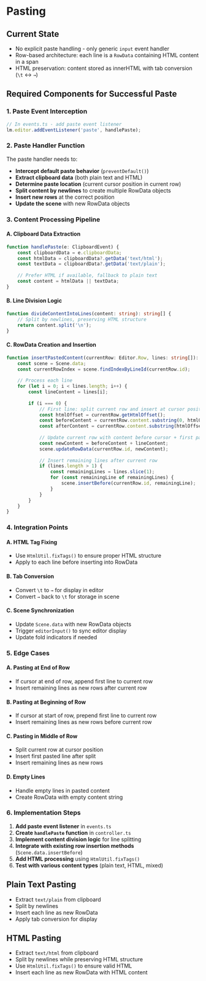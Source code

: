 # Pasting

## Current State
- No explicit paste handling - only generic `input` event handler
- Row-based architecture: each line is a `RowData` containing HTML content in a span
- HTML preservation: content stored as innerHTML with tab conversion (`\t` ↔ `→`)

## Required Components for Successful Paste

### 1. Paste Event Interception
```typescript
// In events.ts - add paste event listener
lm.editor.addEventListener('paste', handlePaste);
```

### 2. Paste Handler Function
The paste handler needs to:
- **Intercept default paste behavior** (`preventDefault()`)
- **Extract clipboard data** (both plain text and HTML)
- **Determine paste location** (current cursor position in current row)
- **Split content by newlines** to create multiple RowData objects
- **Insert new rows** at the correct position
- **Update the scene** with new RowData objects

### 3. Content Processing Pipeline

#### A. Clipboard Data Extraction
```typescript
function handlePaste(e: ClipboardEvent) {
    const clipboardData = e.clipboardData;
    const htmlData = clipboardData?.getData('text/html');
    const textData = clipboardData?.getData('text/plain');
    
    // Prefer HTML if available, fallback to plain text
    const content = htmlData || textData;
}
```

#### B. Line Division Logic
```typescript
function divideContentIntoLines(content: string): string[] {
    // Split by newlines, preserving HTML structure
    return content.split('\n');
}
```

#### C. RowData Creation and Insertion
```typescript
function insertPastedContent(currentRow: Editor.Row, lines: string[]): void {
    const scene = Scene.data;
    const currentRowIndex = scene.findIndexByLineId(currentRow.id);
    
    // Process each line
    for (let i = 0; i < lines.length; i++) {
        const lineContent = lines[i];
        
        if (i === 0) {
            // First line: split current row and insert at cursor position
            const htmlOffset = currentRow.getHtmlOffset();
            const beforeContent = currentRow.content.substring(0, htmlOffset);
            const afterContent = currentRow.content.substring(htmlOffset);
            
            // Update current row with content before cursor + first pasted line
            const newContent = beforeContent + lineContent;
            scene.updateRowData(currentRow.id, newContent);
            
            // Insert remaining lines after current row
            if (lines.length > 1) {
                const remainingLines = lines.slice(1);
                for (const remainingLine of remainingLines) {
                    scene.insertBefore(currentRow.id, remainingLine);
                }
            }
        }
    }
}
```

### 4. Integration Points

#### A. HTML Tag Fixing
- Use `HtmlUtil.fixTags()` to ensure proper HTML structure
- Apply to each line before inserting into RowData

#### B. Tab Conversion
- Convert `\t` to `→` for display in editor
- Convert `→` back to `\t` for storage in scene

#### C. Scene Synchronization
- Update `Scene.data` with new RowData objects
- Trigger `editorInput()` to sync editor display
- Update fold indicators if needed

### 5. Edge Cases

#### A. Pasting at End of Row
- If cursor at end of row, append first line to current row
- Insert remaining lines as new rows after current row

#### B. Pasting at Beginning of Row
- If cursor at start of row, prepend first line to current row
- Insert remaining lines as new rows before current row

#### C. Pasting in Middle of Row
- Split current row at cursor position
- Insert first pasted line after split
- Insert remaining lines as new rows

#### D. Empty Lines
- Handle empty lines in pasted content
- Create RowData with empty content string

### 6. Implementation Steps

1. **Add paste event listener** in `events.ts`
2. **Create `handlePaste` function** in `controller.ts`
3. **Implement content division logic** for line splitting
4. **Integrate with existing row insertion methods** (`Scene.data.insertBefore`)
5. **Add HTML processing** using `HtmlUtil.fixTags()`
6. **Test with various content types** (plain text, HTML, mixed)

## Plain Text Pasting
- Extract `text/plain` from clipboard
- Split by newlines
- Insert each line as new RowData
- Apply tab conversion for display

## HTML Pasting
- Extract `text/html` from clipboard
- Split by newlines while preserving HTML structure
- Use `HtmlUtil.fixTags()` to ensure valid HTML
- Insert each line as new RowData with HTML content
